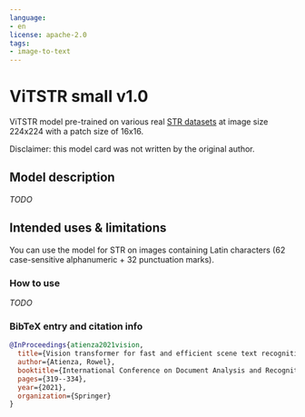 ```yaml
---
language:
- en
license: apache-2.0
tags:
- image-to-text
---
```


# ViTSTR small v1.0

ViTSTR model pre-trained on various real [STR datasets](https://github.com/baudm/parseq/blob/main/Datasets.md) at image size 224x224 with a patch size of 16x16.

Disclaimer: this model card was not written by the original author.

## Model description

*TODO*

## Intended uses & limitations

You can use the model for STR on images containing Latin characters (62 case-sensitive alphanumeric + 32 punctuation marks).

### How to use

*TODO*

### BibTeX entry and citation info

```bibtex
@InProceedings{atienza2021vision,
  title={Vision transformer for fast and efficient scene text recognition},
  author={Atienza, Rowel},
  booktitle={International Conference on Document Analysis and Recognition},
  pages={319--334},
  year={2021},
  organization={Springer}
}
```
